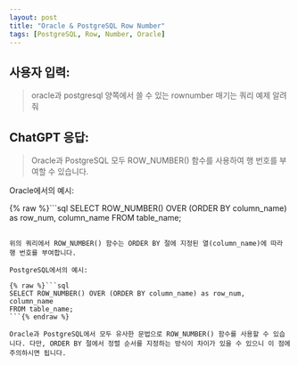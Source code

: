 ```yaml
---
layout: post
title: "Oracle & PostgreSQL Row Number"
tags: [PostgreSQL, Row, Number, Oracle]
---
```


## 사용자 입력:
> oracle과 postgresql 양쪽에서 쓸 수 있는 rownumber 매기는 쿼리 예제 알려줘

## ChatGPT 응답:
> Oracle과 PostgreSQL 모두 ROW_NUMBER() 함수를 사용하여 행 번호를 부여할 수 있습니다.

Oracle에서의 예시:

{% raw %}```sql
SELECT ROW_NUMBER() OVER (ORDER BY column_name) as row_num, column_name
FROM table_name;
```{% endraw %}

위의 쿼리에서 ROW_NUMBER() 함수는 ORDER BY 절에 지정된 열(column_name)에 따라 행 번호를 부여합니다.

PostgreSQL에서의 예시:

{% raw %}```sql
SELECT ROW_NUMBER() OVER (ORDER BY column_name) as row_num, column_name
FROM table_name;
```{% endraw %}

Oracle과 PostgreSQL에서 모두 유사한 문법으로 ROW_NUMBER() 함수를 사용할 수 있습니다. 다만, ORDER BY 절에서 정렬 순서를 지정하는 방식이 차이가 있을 수 있으니 이 점에 주의하시면 됩니다.

